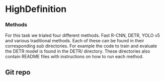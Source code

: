 # HighDefinition

### Methods

For this task we trialed four different methods. Fast R-CNN, DETR, YOLO v5 and various traditional methods. Each of these can be found in their corresponding sub directories. For example the code to train and evaluate the DETR model is found in the DETR/ directory. These directories also contain README files with instructions on how to run each method.

## Git repo


